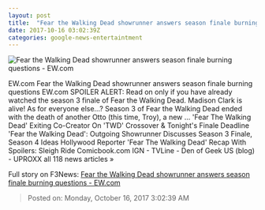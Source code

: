 ```yaml
---
layout: post
title:  "Fear the Walking Dead showrunner answers season finale burning questions - EW.com"
date: 2017-10-16 03:02:39Z
categories: google-news-entertaintment
---
```


![Fear the Walking Dead showrunner answers season finale burning questions - EW.com](http://ewedit.files.wordpress.com/2017/10/ftwd_316_rf_0710_4900-rt.jpg?crop=0px%2C103px%2C2695px%2C1416px&resize=1200%2C630)

EW.com Fear the Walking Dead showrunner answers season finale burning questions EW.com SPOILER ALERT: Read on only if you have already watched the season 3 finale of Fear the Walking Dead. Madison Clark is alive! As for everyone else…? Season 3 of Fear the Walking Dead ended with the death of another Otto (this time, Troy), a new ... 'Fear The Walking Dead' Exiting Co-Creator On 'TWD' Crossover & Tonight's Finale Deadline 'Fear the Walking Dead': Outgoing Showrunner Discusses Season 3 Finale, Season 4 Ideas Hollywood Reporter 'Fear The Walking Dead' Recap With Spoilers: Sleigh Ride Comicbook.com IGN - TVLine - Den of Geek US (blog) - UPROXX all 118 news articles »


Full story on F3News: [Fear the Walking Dead showrunner answers season finale burning questions - EW.com](http://www.f3nws.com/n/GfJVbG)

> Posted on: Monday, October 16, 2017 3:02:39 AM
